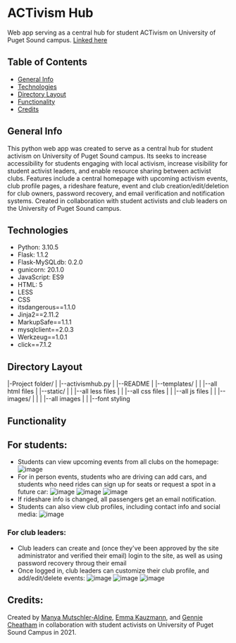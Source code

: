 # ACTivism Hub
Web app serving as a central hub for student ACTivism on University of Puget Sound campus. [Linked here](https://pugetsoundactivism.com)

## Table of Contents
* [General Info](#general-info)
* [Technologies](#technologies)
* [Directory Layout](#directory-layout)
* [Functionality](#functionality)
* [Credits](#credits)

## General Info
This python web app was created to serve as a central hub for student activism on University of Puget Sound campus. Its seeks to increase accessibility for students engaging with local activism, increase visibility for student activist leaders, and enable resource sharing between activist clubs. Features include a central homepage with upcoming activism events, club profile pages, a rideshare feature, event and club creation/edit/deletion for club owners, password recovery, and email verification and notification systems. Created in collaboration with student activists and club leaders on the University of Puget Sound campus.

## Technologies
* Python: 3.10.5
* Flask: 1.1.2
* Flask-MySQLdb: 0.2.0
* gunicorn: 20.1.0
* JavaScript: ES9
* HTML: 5
* LESS
* CSS
* itsdangerous==1.1.0
* Jinja2==2.11.2
* MarkupSafe==1.1.1
* mysqlclient==2.0.3
* Werkzeug==1.0.1
* click==7.1.2

## Directory Layout
|-Project folder/
| |--activismhub.py
| |--README
| |--templates/
| |  |--all html files
| |--static/
| |  |--all less files
| |  |--all css files
| |  |--all js files
| |  |--images/
| |  |  |--all images
| |  |--font styling

## Functionality

## For students:
* Students can view upcoming events from all clubs on the homepage:
![image](/readme_images/homepage.PNG)
* For in person events, students who are driving can add cars, and students who need rides can sign up for seats or request a spot in a future car:
![image](/readme_images/rideshare.PNG)
![image](/readme_images/add_car.PNG)
![image](/readme_images/reserve_seat.PNG)
* If rideshare info is changed, all passengers get an email notification.
* Students can also view club profiles, including contact info and social media:
![image](/readme_images/club_page.PNG)

### For club leaders:
* Club leaders can create and (once they've been approved by the site administrator and verified their email) login to the site, as well as using password recovery throug their email
* Once logged in, club leaders can customize their club profile, and add/edit/delete events:
![image](/readme_images/edit_club_profile.PNG)
![image](/readme_images/add_event.PNG)
![image](/readme_images/edit_event.PNG)

## Credits:
Created by [Manya Mutschler-Aldine](https://github.com/manyam686), [Emma Kauzmann](https://github.com/EmmaKau), and [Gennie Cheatham](https://github.com/genniebean48) in collaboration with student activists on University of Puget Sound Campus in 2021. 
